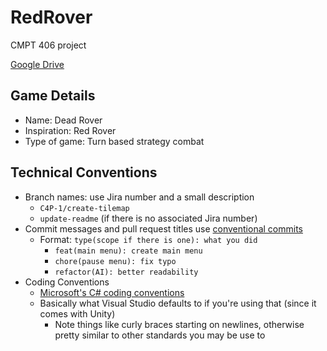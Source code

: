 # RedRover
CMPT 406 project

[Google Drive](https://drive.google.com/drive/folders/1BNMBTIVkWm0pS4hRANQfSKkFriltXnwe?usp=sharing)

## Game Details

- Name: Dead Rover
- Inspiration: Red Rover
- Type of game: Turn based strategy combat

## Technical Conventions

- Branch names: use Jira number and a small description
  - `C4P-1/create-tilemap`
  - `update-readme` (if there is no associated Jira number)
- Commit messages and pull request titles use [conventional commits](https://www.conventionalcommits.org/en/v1.0.0/#summary)
  - Format: `type(scope if there is one): what you did`
    - `feat(main menu): create main menu`
    - `chore(pause menu): fix typo`
    - `refactor(AI): better readability`
- Coding Conventions
  - [Microsoft's C# coding conventions](https://docs.microsoft.com/en-us/dotnet/csharp/fundamentals/coding-style/coding-conventions)
  - Basically what Visual Studio defaults to if you're using that (since it comes with Unity)
    - Note things like curly braces starting on newlines, otherwise pretty similar to other standards you may be use to
